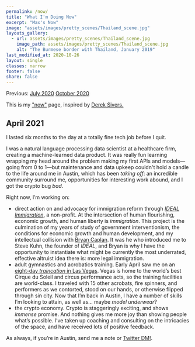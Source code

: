 ```yaml
---
permalink: /now/
title: "What I'm Doing Now"
excerpt: "Max's Now"
image: "assets/images/pretty_scenes/Thailand_scene.jpg"
layouts_gallery:
  - url: assets/images/pretty_scenes/Thailand_scene.jpg
    image_path: assets/images/pretty_scenes/Thailand_scene.jpg
    alt: "The Burmese border with Thailand, January 2019"
last_modified_at: 2020-10-26
layout: single
classes: narrow
footer: false
share: false
---
```


Previous:
[July 2020](https://github.com/mefrem/mefrem.github.io/commit/e05bc4978ca2c3e1954959d566d0a10ed24571d2)
[October 2020](https://github.com/mefrem/mefrem.github.io/commit/01e0747d441a4ac868b75960211512aa27357c4c?branch=01e0747d441a4ac868b75960211512aa27357c4c&diff=split)

This is my ["now"](https://nownownow.com/about) page, inspired by [Derek Sivers.](https://sivers.org/nowff)

## April 2021

I lasted six months to the day at a totally fine tech job before I quit.

I was a natural language processing data scientist at a healthcare firm, creating a machine-learned data product. It was really fun learning wrapping my head around the problem making my first APIs and models—going from 0 to 1—but maintenance and data upkeep couldn't hold a candle to the life around me in Austin, which has been *taking off*: an incredible community surround me, opportunities for interesting work abound, and I got the crypto bug *bad*.

Right now, I’m working on:

- direct action on and advocacy for immigration reform through *[IDEAL Immigration](https://www.idealimmigration.us/)*, a non-profit. At the intersection of human flourishing, economic growth, and human liberty is *immigration*. This project is the culmination of my years of study of government interventionism, the conditions for economic growth and human development, and my intellectual collision with [Bryan Caplan](https://www.amazon.com/Open-Borders-Science-Ethics-Immigration/dp/1250316960). It was he who introduced me to Steve Kuhn, the founder of *IDEAL*, and Bryan is why I have the opportunity to instantiate what might be currently the most underrated, effective altruist idea there is: more legal immigration.
- adult gymnastics and acrobatics training. Early April saw me on an [eight-day *traincation* in Las Vegas](https://www.instagram.com/p/CNdpmEaF0UJ/). Vegas is home to the world’s best Cirque du Soleil and circus performance acts, so the training facilities are world-class. I traveled with 15 other acrobats, fire spinners, and performers as we contorted, stood on our hands, or otherwise flipped through sin city. Now that I’m back in Austin, I have a number of skills I’m looking to attain, as well as... maybe *model underwear*?
- the crypto economy. Crypto is staggeringly exciting, and shows *immense* promise. And nothing gives me more joy than showing people what’s possible. I’ve taken up coaching and consulting on the intricacies of the space, and have received lots of positive feedback.

As always, if you’re in Austin, send me a note or [Twitter DM!](https://twitter.com/maxefremov).
